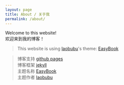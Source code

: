 ```yaml
---
layout: page
title: About / 关于我
permalink: /about/
---
```


Welcome to this website!  
欢迎来到我的博客！

> This website is using [laobubu](http://laobubu.net)'s theme: [EasyBook](https://github.com/laobubu/jekyll-theme-EasyBook)  

> 博客支持 [github pages](https://github.io)  
> 博客框架 [jekyll](https://jekyllrb.com/)  
> 主题名称 [EasyBook](https://github.com/laobubu/jekyll-theme-EasyBook)  
> 主题作者 [laobubu](http://laobubu.net)  